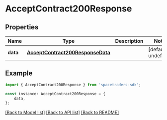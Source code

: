 # AcceptContract200Response


## Properties

Name | Type | Description | Notes
------------ | ------------- | ------------- | -------------
**data** | [**AcceptContract200ResponseData**](AcceptContract200ResponseData.md) |  | [default to undefined]

## Example

```typescript
import { AcceptContract200Response } from 'spacetraders-sdk';

const instance: AcceptContract200Response = {
    data,
};
```

[[Back to Model list]](../README.md#documentation-for-models) [[Back to API list]](../README.md#documentation-for-api-endpoints) [[Back to README]](../README.md)

